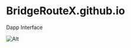 # BridgeRouteX.github.io
Dapp Interface
<!--
node v20.x

## Framework: VITE (React) Typescrypt + SWC
### Setup:
npm create vite@latest

## Plugins added
### Tailwind CSS
    [npm install -D tailwindcss postcss autoprefixer]
    https://tailwindcss.com/docs/guides/vite

### Vitest
    [npm install -D vitest]
    https://vitest.dev/guide/

    - For tests coverage, change "test" value in 'package.json'
        "scripts": { "test": vitest }
        "scripts": { "test": "vitest --coverage"}
-->

![Alt](https://repobeats.axiom.co/api/embed/0c54d34ad89462206655cffb2eb42d8411ae7d6d.svg "Repobeats analytics image")
